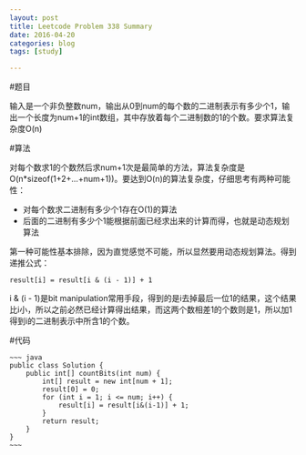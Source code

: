 ```yaml
---
layout: post
title: Leetcode Problem 338 Summary
date: 2016-04-20
categories: blog
tags: [study]

---
```


#题目

输入是一个非负整数num，输出从0到num的每个数的二进制表示有多少个1，输出一个长度为num+1的int数组，其中存放着每个二进制数的1的个数。要求算法复杂度O(n)

#算法

对每个数求1的个数然后求num+1次是最简单的方法，算法复杂度是O(n*sizeof(1+2+...+num+1))。要达到O(n)的算法复杂度，仔细思考有两种可能性：

* 对每个数求二进制有多少个1存在O(1)的算法
* 后面的二进制有多少个1能根据前面已经求出来的计算而得，也就是动态规划算法

第一种可能性基本排除，因为直觉感觉不可能，所以显然要用动态规划算法。得到递推公式：

	result[i] = result[i & (i - 1)] + 1
	
i & (i - 1)是bit manipulation常用手段，得到的是i去掉最后一位1的结果，这个结果比i小，所以之前必然已经计算得出结果，而这两个数相差1的个数则是1，所以加1得到i的二进制表示中所含1的个数。

#代码

	~~~ java
	public class Solution {
    	public int[] countBits(int num) {
        	int[] result = new int[num + 1];
        	result[0] = 0;
        	for (int i = 1; i <= num; i++) {
            	result[i] = result[i&(i-1)] + 1;
        	}
        	return result;
    	}
	}
	~~~	